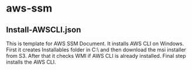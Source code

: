 # aws-ssm

## Install-AWSCLI.json
This is template for AWS SSM Document. It installs AWS CLI on Windows. First it creates Installables folder in C:\ and then download the msi installer from S3. After that it checks WMI if AWS CLI is already installed. Final step installs the AWS CLI.
